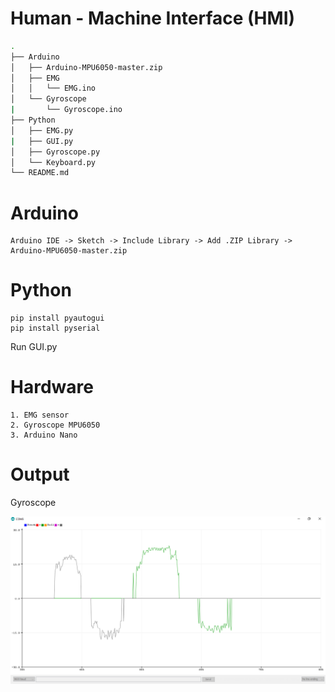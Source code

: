 # Human - Machine Interface (HMI)
```bash
.
├── Arduino
│   ├── Arduino-MPU6050-master.zip
│   ├── EMG
│   │   └── EMG.ino
│   └── Gyroscope
|       └── Gyroscope.ino
├── Python
│   ├── EMG.py
|   ├── GUI.py
│   ├── Gyroscope.py
│   └── Keyboard.py
└── README.md
```
# Arduino
    Arduino IDE -> Sketch -> Include Library -> Add .ZIP Library -> Arduino-MPU6050-master.zip
# Python
    pip install pyautogui
    pip install pyserial
  Run GUI.py
# Hardware
    1. EMG sensor
    2. Gyroscope MPU6050
    3. Arduino Nano
# Output 
Gyroscope

  ![](images/gyro.PNG)
